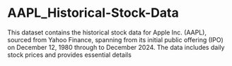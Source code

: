# AAPL_Historical-Stock-Data
This dataset contains the historical stock data for Apple Inc. (AAPL), sourced from Yahoo Finance, spanning from its initial public offering (IPO) on December 12, 1980 through to December 2024. The data includes daily stock prices and provides essential details
